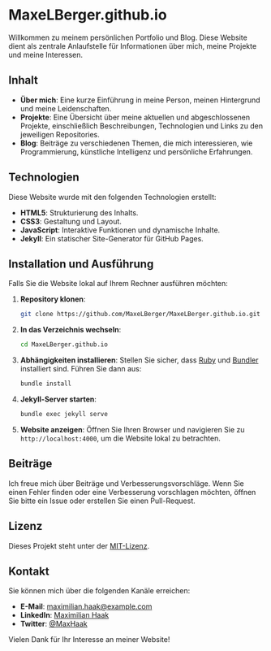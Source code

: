 # MaxeLBerger.github.io

Willkommen zu meinem persönlichen Portfolio und Blog. Diese Website dient als zentrale Anlaufstelle für Informationen über mich, meine Projekte und meine Interessen.

## Inhalt

- **Über mich**: Eine kurze Einführung in meine Person, meinen Hintergrund und meine Leidenschaften.
- **Projekte**: Eine Übersicht über meine aktuellen und abgeschlossenen Projekte, einschließlich Beschreibungen, Technologien und Links zu den jeweiligen Repositories.
- **Blog**: Beiträge zu verschiedenen Themen, die mich interessieren, wie Programmierung, künstliche Intelligenz und persönliche Erfahrungen.

## Technologien

Diese Website wurde mit den folgenden Technologien erstellt:

- **HTML5**: Strukturierung des Inhalts.
- **CSS3**: Gestaltung und Layout.
- **JavaScript**: Interaktive Funktionen und dynamische Inhalte.
- **Jekyll**: Ein statischer Site-Generator für GitHub Pages.

## Installation und Ausführung

Falls Sie die Website lokal auf Ihrem Rechner ausführen möchten:

1. **Repository klonen**:
   ```bash
   git clone https://github.com/MaxeLBerger/MaxeLBerger.github.io.git
   ```
2. **In das Verzeichnis wechseln**:
   ```bash
   cd MaxeLBerger.github.io
   ```
3. **Abhängigkeiten installieren**:
   Stellen Sie sicher, dass [Ruby](https://www.ruby-lang.org/) und [Bundler](https://bundler.io/) installiert sind. Führen Sie dann aus:
   ```bash
   bundle install
   ```
4. **Jekyll-Server starten**:
   ```bash
   bundle exec jekyll serve
   ```
5. **Website anzeigen**:
   Öffnen Sie Ihren Browser und navigieren Sie zu `http://localhost:4000`, um die Website lokal zu betrachten.

## Beiträge

Ich freue mich über Beiträge und Verbesserungsvorschläge. Wenn Sie einen Fehler finden oder eine Verbesserung vorschlagen möchten, öffnen Sie bitte ein Issue oder erstellen Sie einen Pull-Request.

## Lizenz

Dieses Projekt steht unter der [MIT-Lizenz](LICENSE).

## Kontakt

Sie können mich über die folgenden Kanäle erreichen:

- **E-Mail**: [maximilian.haak@example.com](mailto:maximilian.haak@example.com)
- **LinkedIn**: [Maximilian Haak](https://www.linkedin.com/in/maximilianhaak)
- **Twitter**: [@MaxHaak](https://twitter.com/MaxHaak)

Vielen Dank für Ihr Interesse an meiner Website!
